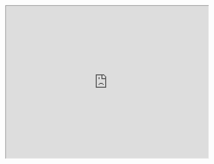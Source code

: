 
  <iframe src="https://drive.google.com/file/d/18-CXGQ8mOCwJf1ZETrgOcdbC_GSaliHo/preview" width="640" height="480"></iframe>
